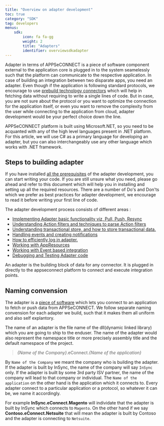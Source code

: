 ```yaml
---
title: "Overview on adapter development"
toc: true
category: "SDK"
tag: developers
menus:
    sdk: 
        icon: fa fa-gg
        weight: 2
        title: "Adapters"
        identifier: overviewsdkadapter            
---
```

Adapter in terms of APPSeCONNECT is a piece of software component external to the application core is plugged in to the system seamelessly such that the
 platform can communicate to the respective application. In case of building an integration between two disparate apps, you need an adapter. Even though if the 
application is following standard protocols, we encourage to use [prebuild technology connectors](/connectors/Overview-of-technology-connectors/) which will help in fetching data without requiring to write 
a single lines of code. But in case, you are not sure about the protocol or you want to optimize the connection for the application itself, or even you 
want to remove the complexity from the user while connecting to the application from cloud, adapter development would be your perfect choice down the line. 

APPSeCONNECT platform is built using Microsoft.NET, so you need to be acquanted with any of the high level languages present in .NET platform. For this article,
we will use C# as a primary language for developing an adapter, but you can also interchangeably use any other language which works with .NET framework.

## Steps to building adapter

If you have installed [all the prerequisites](/sdk/Prerequisites/) of the adapter development, you can start writing your code. If you are still unsure what you need, please go ahead
and refer to this document which will help you in installing and setting up all the required resources. There are a number of Do's and Don'ts which we prefer as 
best practices for adapter development, we encourage to read it before writing your first line of code. 

The adapter development process consists of different areas : 

- [Implementing Adapter basic functionality viz, Pull, Push, Resync](/sdk/Implementing-adapter-basic-functionalities/)
- [Understanding Action filters and techniques to parse Action filters](/sdk/Implementing-Actionfilter-Parsers/)
- [Understanding transactional store, and how to store transactional data.](/sdk/storing-transactional-data/)
- [Handling events and creating notifications](/sdk/Handling-Events/)
- [How to efficiently log in adapter.](/sdk/Logging-and-Tracking)
- [Working with AppResources](/sdk/Developing-AppResources/)
- [Working with Event based integration](/sdk/Implementing-event-driven-integration)
- [Debugging and Testing Adapter code](/sdk/How-to-test-an-Adapter/)

An adapter is the building block of data for any connector. It is plugged in directly to the appseconnect platform to connect and execute integration points. 

## Naming convension

The adapter is a [piece of software](http://isdn.appseconnect.com) which lets you connect to an application to fetch or push data from APPSeCONNECT. We follow separate 
naming convension for each adapter we build, such that it makes them all uniform and also self explantory. 

The name of an adapter is the file name of the dll(dynamic linked library) which you are going to ship to the enduser. The name of the adapter would also represent 
the namespace title or more precisely assembly title and the default namespace of the project. 

> *{Name of the Company}*.eConnect.*{Name of the application}*

By `Name of the Company` we meant the company who is building the adapter. If the adapter is built by InSync, the name of the company will say `InSync` only. If the 
adapter is built by some 3rd party ISV partner, the name of the company will lead to that company or individual. The `Name of the application` on the other hand
is the application which it connects to. Every adapter connect to a particular application or a protocol, so whatever it can be, we name it accordingly. 

For example **InSync.eConnect.Magento** will individate that the adapter is built by InSync which connects to `Magento`. On the other hand if we say 
**Contoso.eConnect.Netsuite** that will mean the adapter is built by Contoso and the adapter is connecting to `Netsuite`. 


